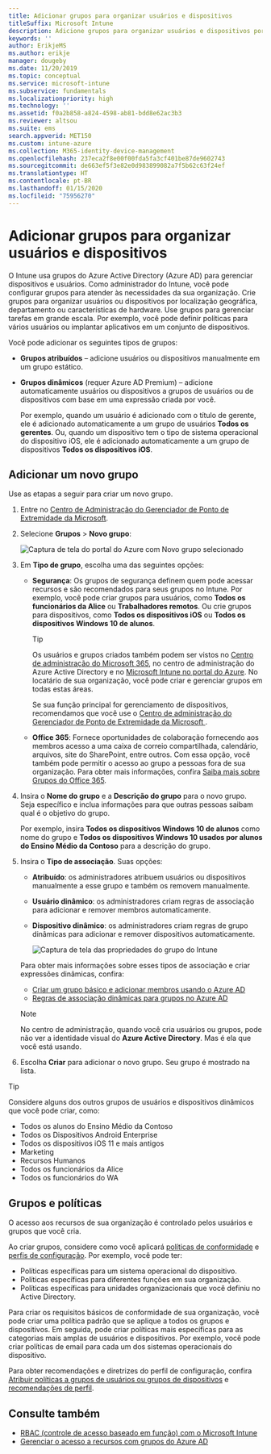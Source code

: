 ```yaml
---
title: Adicionar grupos para organizar usuários e dispositivos
titleSuffix: Microsoft Intune
description: Adicione grupos para organizar usuários e dispositivos por particularidades de localização geográfica, departamento ou hardware.
keywords: ''
author: ErikjeMS
ms.author: erikje
manager: dougeby
ms.date: 11/20/2019
ms.topic: conceptual
ms.service: microsoft-intune
ms.subservice: fundamentals
ms.localizationpriority: high
ms.technology: ''
ms.assetid: f0a2b858-a824-4598-ab81-bdd8e62ac3b3
ms.reviewer: altsou
ms.suite: ems
search.appverid: MET150
ms.custom: intune-azure
ms.collection: M365-identity-device-management
ms.openlocfilehash: 237eca2f8e00f00fda5fa3cf401be87de9602743
ms.sourcegitcommit: de663ef5f3e82e0d983899082a7f5b62c63f24ef
ms.translationtype: HT
ms.contentlocale: pt-BR
ms.lasthandoff: 01/15/2020
ms.locfileid: "75956270"
---
```

# <a name="add-groups-to-organize-users-and-devices"></a>Adicionar grupos para organizar usuários e dispositivos

O Intune usa grupos do Azure Active Directory (Azure AD) para gerenciar dispositivos e usuários. Como administrador do Intune, você pode configurar grupos para atender às necessidades da sua organização. Crie grupos para organizar usuários ou dispositivos por localização geográfica, departamento ou características de hardware. Use grupos para gerenciar tarefas em grande escala. Por exemplo, você pode definir políticas para vários usuários ou implantar aplicativos em um conjunto de dispositivos.

Você pode adicionar os seguintes tipos de grupos:

- **Grupos atribuídos** – adicione usuários ou dispositivos manualmente em um grupo estático. 
- **Grupos dinâmicos** (requer Azure AD Premium) – adicione automaticamente usuários ou dispositivos a grupos de usuários ou de dispositivos com base em uma expressão criada por você.

  Por exemplo, quando um usuário é adicionado com o título de gerente, ele é adicionado automaticamente a um grupo de usuários **Todos os gerentes**. Ou, quando um dispositivo tem o tipo de sistema operacional do dispositivo iOS, ele é adicionado automaticamente a um grupo de dispositivos **Todos os dispositivos iOS**.

## <a name="add-a-new-group"></a>Adicionar um novo grupo

Use as etapas a seguir para criar um novo grupo.

1. Entre no [Centro de Administração do Gerenciador de Ponto de Extremidade da Microsoft](https://go.microsoft.com/fwlink/?linkid=2109431).
2. Selecione **Grupos** > **Novo grupo**:

   ![Captura de tela do portal do Azure com Novo grupo selecionado](./media/groups-add/groups-add-new.png)

3. Em **Tipo de grupo**, escolha uma das seguintes opções:

    - **Segurança**: Os grupos de segurança definem quem pode acessar recursos e são recomendados para seus grupos no Intune. Por exemplo, você pode criar grupos para usuários, como **Todos os funcionários da Alice** ou **Trabalhadores remotos**. Ou crie grupos para dispositivos, como **Todos os dispositivos iOS** ou **Todos os dispositivos Windows 10 de alunos**.

        > [!TIP]
        > Os usuários e grupos criados também podem ser vistos no [Centro de administração do Microsoft 365](https://admin.microsoft.com), no centro de administração do Azure Active Directory e no [Microsoft Intune no portal do Azure](https://go.microsoft.com/fwlink/?linkid=2090973). No locatário de sua organização, você pode criar e gerenciar grupos em todas estas áreas.
        >
        > Se sua função principal for gerenciamento de dispositivos, recomendamos que você use o [Centro de administração do Gerenciador de Ponto de Extremidade da Microsoft ](https://go.microsoft.com/fwlink/?linkid=2109431).

    - **Office 365**: Fornece oportunidades de colaboração fornecendo aos membros acesso a uma caixa de correio compartilhada, calendário, arquivos, site do SharePoint, entre outros. Com essa opção, você também pode permitir o acesso ao grupo a pessoas fora de sua organização. Para obter mais informações, confira [Saiba mais sobre Grupos do Office 365](https://support.office.com/article/learn-about-office-365-groups-b565caa1-5c40-40ef-9915-60fdb2d97fa2).

4. Insira o **Nome do grupo** e a **Descrição do grupo** para o novo grupo. Seja específico e inclua informações para que outras pessoas saibam qual é o objetivo do grupo.

    Por exemplo, insira **Todos os dispositivos Windows 10 de alunos** como nome do grupo e **Todos os dispositivos Windows 10 usados por alunos do Ensino Médio da Contoso** para a descrição do grupo.

5. Insira o **Tipo de associação**. Suas opções:

    - **Atribuído**: os administradores atribuem usuários ou dispositivos manualmente a esse grupo e também os removem manualmente.
    - **Usuário dinâmico**: os administradores criam regras de associação para adicionar e remover membros automaticamente.
    - **Dispositivo dinâmico**: os administradores criam regras de grupo dinâmicas para adicionar e remover dispositivos automaticamente.

        ![Captura de tela das propriedades do grupo do Intune](./media/groups-add/groups-add-properties.png)

    Para obter mais informações sobre esses tipos de associação e criar expressões dinâmicas, confira:

    - [Criar um grupo básico e adicionar membros usando o Azure AD](https://docs.microsoft.com/azure/active-directory/fundamentals/active-directory-groups-create-azure-portal)
    - [Regras de associação dinâmicas para grupos no Azure AD](https://docs.microsoft.com/azure/active-directory/users-groups-roles/groups-dynamic-membership)

    > [!NOTE]
    > No centro de administração, quando você cria usuários ou grupos, pode não ver a identidade visual do **Azure Active Directory**. Mas é ela que você está usando.

6. Escolha **Criar** para adicionar o novo grupo. Seu grupo é mostrado na lista.

> [!TIP]
> Considere alguns dos outros grupos de usuários e dispositivos dinâmicos que você pode criar, como:
>
> - Todos os alunos do Ensino Médio da Contoso
> - Todos os Dispositivos Android Enterprise
> - Todos os dispositivos iOS 11 e mais antigos
> - Marketing
> - Recursos Humanos
> - Todos os funcionários da Alice
> - Todos os funcionários do WA

## <a name="groups-and-policies"></a>Grupos e políticas

O acesso aos recursos de sua organização é controlado pelos usuários e grupos que você cria.

Ao criar grupos, considere como você aplicará [políticas de conformidade](../protect/device-compliance-get-started.md) e [perfis de configuração](../configuration/device-profiles.md). Por exemplo, você pode ter:

- Políticas específicas para um sistema operacional do dispositivo.
- Políticas específicas para diferentes funções em sua organização.
- Políticas específicas para unidades organizacionais que você definiu no Active Directory.

Para criar os requisitos básicos de conformidade de sua organização, você pode criar uma política padrão que se aplique a todos os grupos e dispositivos. Em seguida, pode criar políticas mais específicas para as categorias mais amplas de usuários e dispositivos. Por exemplo, você pode criar políticas de email para cada um dos sistemas operacionais do dispositivo.

Para obter recomendações e diretrizes do perfil de configuração, confira [Atribuir políticas a grupos de usuários ou grupos de dispositivos](../configuration/device-profile-assign.md#user-groups-vs-device-groups) e [recomendações de perfil](../configuration/device-profile-create.md#recommendations).

## <a name="see-also"></a>Consulte também

- [RBAC (controle de acesso baseado em função) com o Microsoft Intune](role-based-access-control.md)
- [Gerenciar o acesso a recursos com grupos do Azure AD](https://docs.microsoft.com/azure/active-directory/active-directory-manage-groups)
